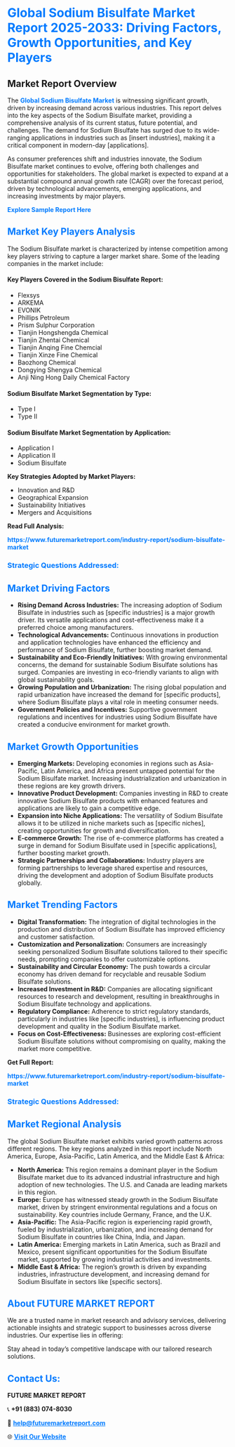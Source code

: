 <h1 style="color: #007BFF;">Global Sodium Bisulfate Market Report 2025-2033: Driving Factors, Growth Opportunities, and Key Players</h1>

<section id="overview">
<h2>Market Report Overview</h2>
<p>The <a href="https://www.futuremarketreport.com/industry-report/sodium-bisulfate-market" style="color: #007BFF; text-decoration: none;"><strong>Global Sodium Bisulfate Market</strong></a> is witnessing significant growth, driven by increasing demand across various industries. This report delves into the key aspects of the Sodium Bisulfate market, providing a comprehensive analysis of its current status, future potential, and challenges. The demand for Sodium Bisulfate has surged due to its wide-ranging applications in industries such as [insert industries], making it a critical component in modern-day [applications].</p>
<p>As consumer preferences shift and industries innovate, the Sodium Bisulfate market continues to evolve, offering both challenges and opportunities for stakeholders. The global market is expected to expand at a substantial compound annual growth rate (CAGR) over the forecast period, driven by technological advancements, emerging applications, and increasing investments by major players.</p>
</section>

<section id="overview">
<p><a href="https://www.futuremarketreport.com/request-sample/reportId=112588" style="color: #007BFF; text-decoration: none;"><strong>Explore Sample Report Here</strong></a></p>
</section>

<section id="key-players">
<h2 style="color: #007BFF;">Market Key Players Analysis</h2>
<p>The Sodium Bisulfate market is characterized by intense competition among key players striving to capture a larger market share. Some of the leading companies in the market include:</p>
<h4>Key Players Covered in the Sodium Bisulfate Report:</h4>
<ul><li>Flexsys</li><li>ARKEMA</li><li>EVONIK</li><li>Phillips Petroleum</li><li>Prism Sulphur Corporation</li><li>Tianjin Hongshengda Chemical</li><li>Tianjin Zhentai Chemical</li><li>Tianjin Anqing Fine Chemcial</li><li>Tianjin Xinze Fine Chemical</li><li>Baozhong Chemical</li><li>Dongying Shengya Chemical</li><li>Anji Ning Hong Daily Chemical Factory</li></ul>
<h4>Sodium Bisulfate Market Segmentation by Type:</h4>
<ul><li>Type I</li><li>Type II</li></ul>

<h4>Sodium Bisulfate Market Segmentation by Application:</h4>
<ul><li>Application I</li><li>Application II</li><li>Sodium Bisulfate</li></ul>
<p><strong>Key Strategies Adopted by Market Players:</strong></p>
<ul>
<li>Innovation and R&D</li>
<li>Geographical Expansion</li>
<li>Sustainability Initiatives</li>
<li>Mergers and Acquisitions</li>
</ul>
</section>

<section>
<p><strong>Read Full Analysis: </strong></p><a href="https://www.futuremarketreport.com/industry-report/sodium-bisulfate-market" style="color: #007BFF; text-decoration: none;"><strong>https://www.futuremarketreport.com/industry-report/sodium-bisulfate-market</strong></a>
<h3 style="color: #007BFF;">Strategic Questions Addressed:</h3>
</section>

<section id="driving-factors">
<h2 style="color: #007BFF;">Market Driving Factors</h2>
<ul>
<li><strong>Rising Demand Across Industries:</strong> The increasing adoption of Sodium Bisulfate in industries such as [specific industries] is a major growth driver. Its versatile applications and cost-effectiveness make it a preferred choice among manufacturers.</li>
<li><strong>Technological Advancements:</strong> Continuous innovations in production and application technologies have enhanced the efficiency and performance of Sodium Bisulfate, further boosting market demand.</li>
<li><strong>Sustainability and Eco-Friendly Initiatives:</strong> With growing environmental concerns, the demand for sustainable Sodium Bisulfate solutions has surged. Companies are investing in eco-friendly variants to align with global sustainability goals.</li>
<li><strong>Growing Population and Urbanization:</strong> The rising global population and rapid urbanization have increased the demand for [specific products], where Sodium Bisulfate plays a vital role in meeting consumer needs.</li>
<li><strong>Government Policies and Incentives:</strong> Supportive government regulations and incentives for industries using Sodium Bisulfate have created a conducive environment for market growth.</li>
</ul>
</section>

<section id="growth-opportunities">
<h2 style="color: #007BFF;">Market Growth Opportunities</h2>
<ul>
<li><strong>Emerging Markets:</strong> Developing economies in regions such as Asia-Pacific, Latin America, and Africa present untapped potential for the Sodium Bisulfate market. Increasing industrialization and urbanization in these regions are key growth drivers.</li>
<li><strong>Innovative Product Development:</strong> Companies investing in R&D to create innovative Sodium Bisulfate products with enhanced features and applications are likely to gain a competitive edge.</li>
<li><strong>Expansion into Niche Applications:</strong> The versatility of Sodium Bisulfate allows it to be utilized in niche markets such as [specific niches], creating opportunities for growth and diversification.</li>
<li><strong>E-commerce Growth:</strong> The rise of e-commerce platforms has created a surge in demand for Sodium Bisulfate used in [specific applications], further boosting market growth.</li>
<li><strong>Strategic Partnerships and Collaborations:</strong> Industry players are forming partnerships to leverage shared expertise and resources, driving the development and adoption of Sodium Bisulfate products globally.</li>
</ul>
</section>

<section id="trending-factors">
<h2 style="color: #007BFF;">Market Trending Factors</h2>
<ul>
<li><strong>Digital Transformation:</strong> The integration of digital technologies in the production and distribution of Sodium Bisulfate has improved efficiency and customer satisfaction.</li>
<li><strong>Customization and Personalization:</strong> Consumers are increasingly seeking personalized Sodium Bisulfate solutions tailored to their specific needs, prompting companies to offer customizable options.</li>
<li><strong>Sustainability and Circular Economy:</strong> The push towards a circular economy has driven demand for recyclable and reusable Sodium Bisulfate solutions.</li>
<li><strong>Increased Investment in R&D:</strong> Companies are allocating significant resources to research and development, resulting in breakthroughs in Sodium Bisulfate technology and applications.</li>
<li><strong>Regulatory Compliance:</strong> Adherence to strict regulatory standards, particularly in industries like [specific industries], is influencing product development and quality in the Sodium Bisulfate market.</li>
<li><strong>Focus on Cost-Effectiveness:</strong> Businesses are exploring cost-efficient Sodium Bisulfate solutions without compromising on quality, making the market more competitive.</li>
</ul>
</section>

<section>
<p><strong>Get Full Report: </strong></p><a href="https://www.futuremarketreport.com/industry-report/sodium-bisulfate-market" style="color: #007BFF; text-decoration: none;"><strong>https://www.futuremarketreport.com/industry-report/sodium-bisulfate-market</strong></a>
<h3 style="color: #007BFF;">Strategic Questions Addressed:</h3>
</section>


<section id="regional-analysis">
<h2 style="color: #007BFF;">Market Regional Analysis</h2>
<p>The global Sodium Bisulfate market exhibits varied growth patterns across different regions. The key regions analyzed in this report include North America, Europe, Asia-Pacific, Latin America, and the Middle East & Africa:</p>
<ul>
<li><strong>North America:</strong> This region remains a dominant player in the Sodium Bisulfate market due to its advanced industrial infrastructure and high adoption of new technologies. The U.S. and Canada are leading markets in this region.</li>
<li><strong>Europe:</strong> Europe has witnessed steady growth in the Sodium Bisulfate market, driven by stringent environmental regulations and a focus on sustainability. Key countries include Germany, France, and the U.K.</li>
<li><strong>Asia-Pacific:</strong> The Asia-Pacific region is experiencing rapid growth, fueled by industrialization, urbanization, and increasing demand for Sodium Bisulfate in countries like China, India, and Japan.</li>
<li><strong>Latin America:</strong> Emerging markets in Latin America, such as Brazil and Mexico, present significant opportunities for the Sodium Bisulfate market, supported by growing industrial activities and investments.</li>
<li><strong>Middle East & Africa:</strong> The region’s growth is driven by expanding industries, infrastructure development, and increasing demand for Sodium Bisulfate in sectors like [specific sectors].</li>
</ul>
</section>

<footer>
<h2 style="color: #007BFF;">About FUTURE MARKET REPORT</h2>
<p>We are a trusted name in market research and advisory services, delivering actionable insights and strategic support to businesses across diverse industries. Our expertise lies in offering:</p>

<p>Stay ahead in today’s competitive landscape with our tailored research solutions.</p>

<h2 style="color: #007BFF;">Contact Us:</h2>
<p><strong>FUTURE MARKET REPORT</strong></p>
<p>📞 <strong>+91 (883) 074-8030</strong></p>
<p>📧 <strong><a href="mailto:help@futuremarketreport.com" style="color: #007BFF;">help@futuremarketreport.com</a></strong></p>
<p>🌐 <strong><a href="https://www.futuremarketreport.com/" style="color: #007BFF;">Visit Our Website</a></strong></p>
</footer>